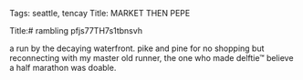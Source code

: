 Tags: seattle, tencay
Title: MARKET THEN PEPE
  
Title:# rambling pfjs77TH7s1tbnsvh
  
a run by the decaying waterfront. pike and pine for no shopping but reconnecting with my master old runner, the one who made delftie™ believe a half marathon was doable.